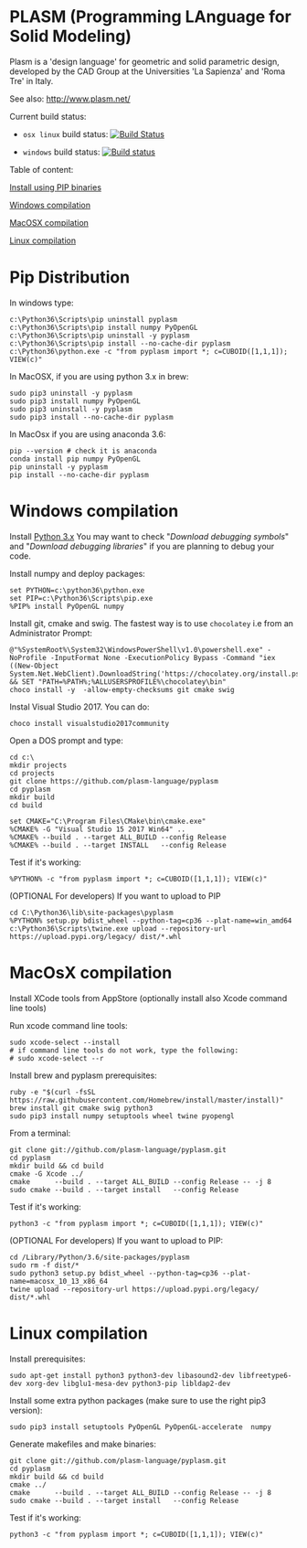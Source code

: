 PLASM (Programming LAnguage for Solid Modeling)
===============================================

Plasm is a 'design language' for geometric and solid parametric design, 
developed by the CAD Group at the Universities 'La Sapienza' and 'Roma Tre' in Italy.

See also: http://www.plasm.net/

Current build status:

* `osx linux` build status: [![Build Status](https://travis-ci.org/plasm-language/pyplasm.svg?branch=master)](https://travis-ci.org/plasm-language/pyplasm)

* `windows` build status:   [![Build status](https://ci.appveyor.com/api/projects/status/x0k7gxjra4at835g?svg=true)](https://ci.appveyor.com/project/scrgiorgio/pyplasm)


Table of content:

[Install using PIP binaries](#pip-distribution)

[Windows compilation](#windows-compilation)

[MacOSX compilation](#macosx-compilation)

[Linux compilation](#linux-compilation)


# Pip Distribution


In windows type:

```
c:\Python36\Scripts\pip uninstall pyplasm
c:\Python36\Scripts\pip install numpy PyOpenGL
c:\Python36\Scripts\pip uninstall -y pyplasm
c:\Python36\Scripts\pip install --no-cache-dir pyplasm
c:\Python36\python.exe -c "from pyplasm import *; c=CUBOID([1,1,1]); VIEW(c)"
```

In MacOSX, if you are using python 3.x in brew:

```
sudo pip3 uninstall -y pyplasm
sudo pip3 install numpy PyOpenGL
sudo pip3 uninstall -y pyplasm
sudo pip3 install --no-cache-dir pyplasm
```

In MacOsx if you are using anaconda 3.6:

```
pip --version # check it is anaconda
conda install pip numpy PyOpenGL
pip uninstall -y pyplasm
pip install --no-cache-dir pyplasm

```


# Windows compilation 

Install [Python 3.x](https://www.python.org/ftp/python/3.6.3/python-3.6.3-amd64.exe) 
You may want to check "*Download debugging symbols*" and "*Download debugging libraries*" if you are planning to debug your code. 

Install numpy and deploy packages:

```
set PYTHON=c:\python36\python.exe
set PIP=c:\Python36\Scripts\pip.exe
%PIP% install PyOpenGL numpy
```

Install git, cmake and swig. The fastest way is to use `chocolatey` i.e from an Administrator Prompt:

```
@"%SystemRoot%\System32\WindowsPowerShell\v1.0\powershell.exe" -NoProfile -InputFormat None -ExecutionPolicy Bypass -Command "iex ((New-Object System.Net.WebClient).DownloadString('https://chocolatey.org/install.ps1'))" && SET "PATH=%PATH%;%ALLUSERSPROFILE%\chocolatey\bin"
choco install -y  -allow-empty-checksums git cmake swig
```

Instal Visual Studio 2017. You can do:

```
choco install visualstudio2017community
```

Open a DOS prompt and type:

```
cd c:\
mkdir projects
cd projects
git clone https://github.com/plasm-language/pyplasm
cd pyplasm
mkdir build
cd build

set CMAKE="C:\Program Files\CMake\bin\cmake.exe"
%CMAKE% -G "Visual Studio 15 2017 Win64" ..
%CMAKE% --build . --target ALL_BUILD --config Release
%CMAKE% --build . --target INSTALL   --config Release
```

Test if it's working:

```
%PYTHON% -c "from pyplasm import *; c=CUBOID([1,1,1]); VIEW(c)"
```

(OPTIONAL For developers) If you want to upload to PIP
```
cd C:\Python36\lib\site-packages\pyplasm
%PYTHON% setup.py bdist_wheel --python-tag=cp36 --plat-name=win_amd64 
c:\Python36\Scripts\twine.exe upload --repository-url https://upload.pypi.org/legacy/ dist/*.whl
```

# MacOsX compilation 

Install XCode tools from AppStore (optionally install also Xcode command line tools)

Run xcode command line tools:
```
sudo xcode-select --install
# if command line tools do not work, type the following:
# sudo xcode-select --r
```

Install brew and pyplasm prerequisites:

```
ruby -e "$(curl -fsSL https://raw.githubusercontent.com/Homebrew/install/master/install)"
brew install git cmake swig python3
sudo pip3 install numpy setuptools wheel twine pyopengl
```

From a terminal:

```
git clone git://github.com/plasm-language/pyplasm.git
cd pyplasm
mkdir build && cd build
cmake -G Xcode ../
cmake      --build . --target ALL_BUILD --config Release -- -j 8
sudo cmake --build . --target install   --config Release 
```

Test if it's working:

```
python3 -c "from pyplasm import *; c=CUBOID([1,1,1]); VIEW(c)"
```

(OPTIONAL For developers) If you want to upload to PIP:

```
cd /Library/Python/3.6/site-packages/pyplasm
sudo rm -f dist/*
sudo python3 setup.py bdist_wheel --python-tag=cp36 --plat-name=macosx_10_13_x86_64 
twine upload --repository-url https://upload.pypi.org/legacy/ dist/*.whl
```

# Linux compilation

Install prerequisites:

```
sudo apt-get install python3 python3-dev libasound2-dev libfreetype6-dev xorg-dev libglu1-mesa-dev python3-pip libldap2-dev
```

Install some extra python packages (make sure to use the right pip3 version):

```
sudo pip3 install setuptools PyOpenGL PyOpenGL-accelerate  numpy
```

Generate makefiles and make binaries:

```
git clone git://github.com/plasm-language/pyplasm.git
cd pyplasm
mkdir build && cd build
cmake ../
cmake      --build . --target ALL_BUILD --config Release -- -j 8
sudo cmake --build . --target install   --config Release 
```

Test if it's working:

```
python3 -c "from pyplasm import *; c=CUBOID([1,1,1]); VIEW(c)"
```

